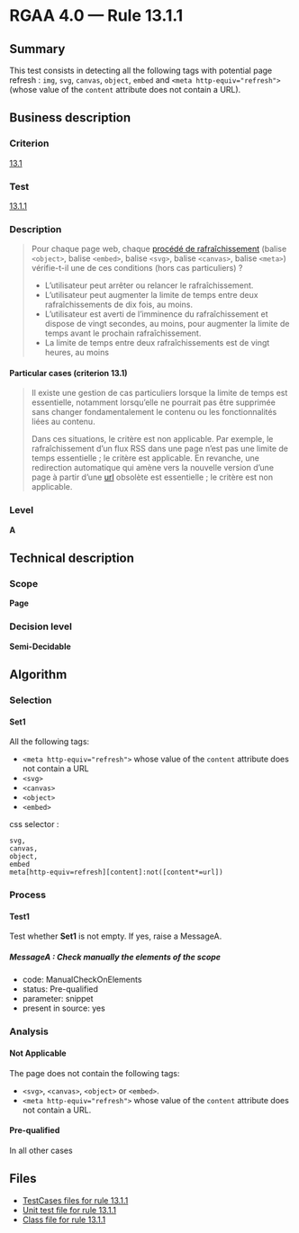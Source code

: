 # RGAA 4.0 — Rule 13.1.1

## Summary

This test consists in detecting all the following tags 
with potential page refresh : `img`, `svg`, `canvas`, `object`, `embed` 
and `<meta http-equiv="refresh">` (whose value of the `content` attribute does not contain a URL).

## Business description

### Criterion

[13.1](https://www.numerique.gouv.fr/publications/rgaa-accessibilite/methode/criteres/#crit-13-1)

### Test

[13.1.1](https://www.numerique.gouv.fr/publications/rgaa-accessibilite/methode/criteres/#test-13-1-1)

### Description

> Pour chaque page web, chaque [procédé de rafraîchissement](https://www.numerique.gouv.fr/publications/rgaa-accessibilite/methode/glossaire/#procede-de-rafraichissement) (balise `<object>`, balise `<embed>`, balise `<svg>`, balise `<canvas>`, balise `<meta>`) vérifie-t-il une de ces conditions (hors cas particuliers) ?
> 
> * L’utilisateur peut arrêter ou relancer le rafraîchissement.
> * L’utilisateur peut augmenter la limite de temps entre deux rafraîchissements de dix fois, au moins.
> * L’utilisateur est averti de l’imminence du rafraîchissement et dispose de vingt secondes, au moins, pour augmenter la limite de temps avant le prochain rafraîchissement.
> * La limite de temps entre deux rafraîchissements est de vingt heures, au moins

#### Particular cases (criterion 13.1)

> Il existe une gestion de cas particuliers lorsque la limite de temps est essentielle, notamment lorsqu’elle ne pourrait pas être supprimée sans changer fondamentalement le contenu ou les fonctionnalités liées au contenu.
> 
> Dans ces situations, le critère est non applicable. Par exemple, le rafraîchissement d’un flux RSS dans une page n’est pas une limite de temps essentielle ; le critère est applicable. En revanche, une redirection automatique qui amène vers la nouvelle version d’une page à partir d’une [url](https://www.numerique.gouv.fr/publications/rgaa-accessibilite/methode/glossaire/#url) obsolète est essentielle ; le critère est non applicable.

### Level

**A**


## Technical description

### Scope

**Page**

### Decision level

**Semi-Decidable**


## Algorithm

### Selection

#### Set1

All the following tags:
  - `<meta http-equiv="refresh">` whose value of the `content` attribute does not contain a URL
  - `<svg>`
  - `<canvas>`
  - `<object>`
  - `<embed>`
  
css selector :
```jquery-css
svg, 
canvas,
object,
embed
meta[http-equiv=refresh][content]:not([content*=url])
```

### Process

#### Test1

Test whether **Set1** is not empty. If yes, raise a MessageA.

##### MessageA : Check manually the elements of the scope

- code: ManualCheckOnElements
- status: Pre-qualified
- parameter: snippet
- present in source: yes

### Analysis

#### Not Applicable

The page does not contain the following tags:
- `<svg>`, `<canvas>`, `<object>` or `<embed>`.
- `<meta http-equiv="refresh">` whose value of the `content` attribute does not contain a URL.

#### Pre-qualified

In all other cases


## Files

- [TestCases files for rule 13.1.1](https://gitlab.com/asqatasun/Asqatasun/-/tree/master/rules/rules-rgaa4.0/src/test/resources/testcases/rgaa40/Rgaa40Rule130101/)
- [Unit test file for rule 13.1.1](https://gitlab.com/asqatasun/Asqatasun/-/blob/master/rules/rules-rgaa4.0/src/test/java/org/asqatasun/rules/rgaa40/Rgaa40Rule130101Test.java)
- [Class file for rule 13.1.1](https://gitlab.com/asqatasun/Asqatasun/-/blob/master/rules/rules-rgaa4.0/src/main/java/org/asqatasun/rules/rgaa40/Rgaa40Rule130101.java)
